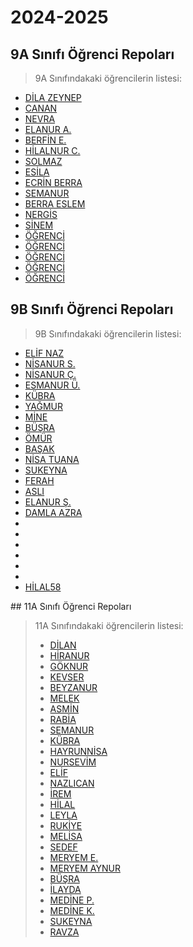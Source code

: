 # 2024-2025

## 9A Sınıfı Öğrenci Repoları

> 9A Sınıfındakaki öğrencilerin listesi:
<ul class="list">
            <li><a href="https://github.com/dilazeynepy?tab=repositories">DİLA ZEYNEP</a></li>
            <li><a href="https://github.com/Canan77745?tab=repositories">CANAN</a></li>
            <li><a href="https://github.com/Nevrakurtuldu?tab=repositories">NEVRA</a></li>
            <li><a href="https://github.com/elanuraydin13?tab=repositories">ELANUR A.</a></li>
            <li><a href="https://github.com/Berfinesme?tab=repositories">BERFİN E.</a></li>
            <li><a href="https://github.com/nurcanik05?tab=repositories">HİLALNUR C.</a></li>
            <li><a href="https://github.com/Solmaz520?tab=repositories">SOLMAZ</a></li>
            <li><a href="https://github.com/esikasakami?tab=repositories">ESİLA</a></li>
            <li><a href="https://github.com/ecrinberra?tab=repositories">ECRİN BERRA</a></li>
            <li><a href="https://github.com/Semanurilkbhr5252?tab=repositories">SEMANUR</a></li>
            <li><a href="https://github.com/berrayildiz?tab=repositories">BERRA ESLEM</a></li>
            <li><a href="https://github.com/nergiscelikbas?tab=repositories">NERGİS</a></li>
            <li><a href="https://github.com/sinem49?tab=repositories">SİNEM</a></li>
            <li><a href="#">ÖĞRENCİ</a></li>
            <li><a href="#">ÖĞRENCİ</a></li>
            <li><a href="#">ÖĞRENCİ</a></li>
            <li><a href="#">ÖĞRENCİ</a></li>
            <li><a href="#">ÖĞRENCİ</a></li>
        </ul>

## 9B Sınıfı Öğrenci Repoları  
> 9B Sınıfındakaki öğrencilerin listesi:
<ul class="list">
            <li><a href="https://github.com/nazelif1053?tab=repositories">ELİF NAZ</a></li>
            <li><a href="https://github.com/sancarnisa?tab=repositories">NİSANUR S.</a></li>
            <li><a href="https://github.com/nisanurcokcos?tab=repositories">NİSANUR Ç.</a></li>
            <li><a href="https://github.com/esmanurunlu?tab=repositories">ESMANUR Ü.</a></li>
            <li><a href="https://github.com/kubrakarabuluthub?tab=repositories">KÜBRA</a></li>
            <li><a href="https://github.com/yagmursar?tab=repositories">YAĞMUR</a></li>
            <li><a href="https://github.com/mineee73?tab=repositories">MİNE</a></li>
            <li><a href="https://github.com/busrakalkann?tab=repositories">BÜŞRA</a></li>
            <li><a href="https://github.com/omurcetinim?tab=repositories">ÖMÜR</a></li>
            <li><a href="https://github.com/basakardal?tab=repositories">BAŞAK</a></li>
            <li><a href="https://github.com/nisaozayldz?tab=repositories">NİSA TUANA</a></li>
            <li><a href="https://github.com/sukeynauysal?tab=repositories">SUKEYNA</a></li>
            <li><a href="https://github.com/ferahaljasem?tab=repositories">FERAH</a></li>
            <li><a href="https://github.com/Aslikarahnk?tab=repositories">ASLI</a></li>
            <li><a href="https://github.com/elanurseker?tab=repositories">ELANUR Ş.</a></li>
            <li><a href="https://github.com/2010damla?tab=repositories">DAMLA AZRA</a></li>
            <li><a href=""></a></li>
            <li><a href=""></a></li>
            <li><a href=""></a></li>
            <li><a href=""></a></li>
            <li><a href=""></a></li>
            <li><a href=""></a></li>
            <li><a href="https://github.com/58hilal/python/tree/main?tab=repositories">HİLAL58</a></li>
        </ul>
## 11A Sınıfı Öğrenci Repoları

>11A Sınıfındakaki öğrencilerin listesi:
        <ul class="list">
            <li><a href="https://github.com/DilanKaya2013?tab=repositories">DİLAN</a></li>
            <li><a href="https://github.com/hiranur13?tab=repositories">HİRANUR</a></li>
            <li><a href="https://github.com/goknurbilisim1?tab=repositories">GÖKNUR</a></li>
            <li><a href="https://github.com/kevrrana?tab=repositories">KEVSER</a></li>
            <li><a href="https://github.com/tanyelibeyza?tab=repositories">BEYZANUR</a></li>
            <li><a href="https://github.com/MelekErisgin34?tab=repositories">MELEK</a></li>
            <li><a href="https://github.com/AsminSayim?tab=repositories">ASMİN</a></li>
            <li><a href="https://github.com/rabiaakkus?tab=repositories">RABİA</a></li>
            <li><a href="https://github.com/Semanur7272727272akin?tab=repositories">SEMANUR</a></li>
            <li><a href="https://github.com/kkubrattas?tab=repositories">KÜBRA</a></li>
            <li><a href="https://github.com/hayrunnisayilbur?tab=repositories">HAYRUNNİSA</a></li>
            <li><a href="https://github.com/bhcnursevim?tab=repositories">NURSEVİM</a></li>
            <li><a href="https://github.com/elifftorun?tab=repositories">ELİF</a></li>
            <li><a href="https://github.com/Nazlicankaradeniz?tab=repositories">NAZLICAN</a></li>
            <li><a href="https://github.com/Iremkeser37?tab=repositories">İREM</a></li>
            <li><a href="https://github.com/halleyios?tab=repositories">HİLAL</a></li>
            <li><a href="https://github.com/Leylasenol?tab=repositories">LEYLA</a></li>
            <li><a href="https://github.com/baytBuyucusu?tab=repositories">RUKİYE</a></li>
            <li><a href="https://github.com/tugtekinmelis?tab=repositories">MELİSA</a></li>
            <li><a href="https://github.com/ssedeff?tab=repositories">SEDEF</a></li>
            <li><a href="https://github.com/Merisbilisim?tab=repositories">MERYEM E.</a></li>
            <li><a href="https://github.com/11meryem?tab=repositories">MERYEM AYNUR</a></li>
            <li><a href="https://github.com/busra37?tab=repositories">BÜŞRA</a></li>
            <li><a href="https://github.com/ilaydadaban00?tab=repositories">İLAYDA</a></li>
            <li><a href="https://github.com/Medinepehlivan34?tab=repositories">MEDİNE P.</a></li>
            <li><a href="https://github.com/medinedefne?tab=repositories">MEDİNE K.</a></li>
            <li><a href="https://github.com/sukeynacelik1473?tab=repositories">SUKEYNA</a></li>
            <li><a href="https://github.com/lynx4r?tab=repositories">RAVZA</a></li>
